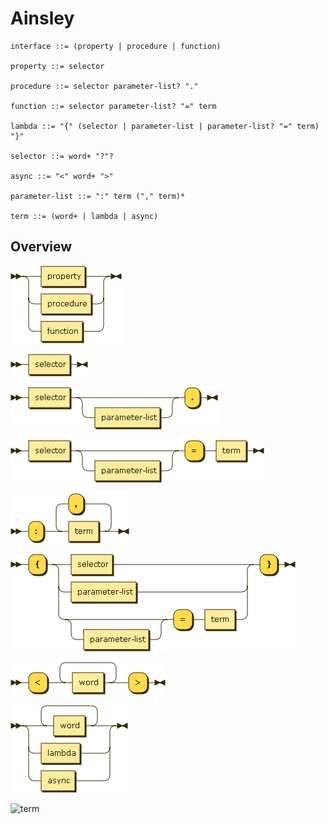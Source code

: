 # Ainsley

```ebnf
interface ::= (property | procedure | function)

property ::= selector

procedure ::= selector parameter-list? "."

function ::= selector parameter-list? "=" term

lambda ::= "{" (selector | parameter-list | parameter-list? "=" term) "}"

selector ::= word+ "?"?

async ::= "<" word+ ">"

parameter-list ::= ":" term ("," term)*

term ::= (word+ | lambda | async)
```

## Overview

![interface](interface.png)

![property](property.png)

![procedure](procedure.png)

![function](function.png)

![parameter-list](parameter-list.png)

![lambda](lambda.png)

![async](async.png)

![selector](selector.png)

![term](term.png)
